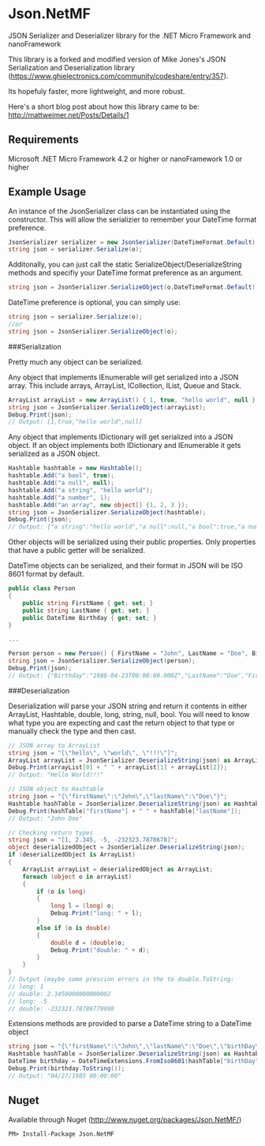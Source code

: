 # Json.NetMF

JSON Serializer and Deserializer library for the .NET Micro Framework and nanoFramework

This library is a forked and modified version of Mike Jones's JSON Serialization and Deserialization library (https://www.ghielectronics.com/community/codeshare/entry/357).

Its hopefuly faster, more lightweight, and more robust.

Here's a short blog post about how this library came to be: http://mattweimer.net/Posts/Details/1

## Requirements
Microsoft .NET Micro Framework 4.2 or higher
or
nanoFramework 1.0 or higher

## Example Usage

An instance of the JsonSerializer class can be instantiated using the constructor. This will allow the serializier to remember your DateTime format preference.

```c#
JsonSerializer serializer = new JsonSerializer(DateTimeFormat.Default);
string json = serializer.Serialize(o);
```

Additonally, you can just call the static SerializeObject/DeserializeString methods and specifiy your DateTime format preference as an argument.

```c#
string json = JsonSerializer.SerializeObject(o,DateTimeFormat.Default);
```

DateTime preference is optional, you can simply use:

```c#
string json = serializer.Serialize(o);
//or
string json = JsonSerializer.SerializeObject(o);
```

###Serialization

Pretty much any object can be serialized. 

Any object that implements IEnumerable will get serialized into a JSON array. This include arrays, ArrayList, ICollection, IList, Queue and Stack.

```c#
ArrayList arrayList = new ArrayList() { 1, true, "hello world", null };
string json = JsonSerializer.SerializeObject(arrayList);
Debug.Print(json);
// Output: [1,true,"hello world",null]
```

Any object that implements IDictionary will get serialized into a JSON object. If an object implements both IDictionary and IEnumerable it gets serialized as a JSON object.

```c#
Hashtable hashtable = new Hashtable();
hashtable.Add("a bool", true);
hashtable.Add("a null", null);
hashtable.Add("a string", "hello world");
hashtable.Add("a number", 1);
hashtable.Add("an array", new object[] {1, 2, 3 });
string json = JsonSerializer.SerializeObject(hashtable);
Debug.Print(json);
// Output: {"a string":"hello world","a null":null,"a bool":true,"a number":1,"an array":[1,2,3]}
 ```

Other objects will be serialized using their public properties. Only properties that have a public getter will be serialized.

DateTime objects can be serialized, and their format in JSON will be ISO 8601 format by default. 

```c#
public class Person
{
    public string FirstName { get; set; }
    public string LastName { get; set; }
    public DateTime Birthday { get; set; }
}

...

Person person = new Person() { FirstName = "John", LastName = "Doe", Birthday = new DateTime(1988, 4, 23) };
string json = JsonSerializer.SerializeObject(person);
Debug.Print(json);
// Output: {"Birthday":"1988-04-23T00:00:00.000Z","LastName":"Doe","FirstName":"John"}
```

###Deserialization

Deserialization will parse your JSON string and return it contents in either ArrayList, Hashtable, double, long, string, null, bool. You will need to know what type you are expecting and cast the return object to that type 
or manually check the type and then cast.

```c#
// JSON array to ArrayList
string json = "[\"hello\", \"world\", \"!!!\"]";
ArrayList arrayList = JsonSerializer.DeserializeString(json) as ArrayList;
Debug.Print(arrayList[0] + " " + arrayList[1] + arrayList[2]);
// Output: "Hello World!!!"

// JSON object to Hashtable
string json = "{\"firstName\":\"John\",\"lastName\":\"Doe\"}";
Hashtable hashTable = JsonSerializer.DeserializeString(json) as Hashtable;
Debug.Print(hashTable["firstName"] + " " + hashTable["lastName"]);
// Output: "John Doe"

// Checking return types
string json = "[1, 2.345, -5, -232323.7878678]";
object deserializedObject = JsonSerializer.DeserializeString(json);
if (deserializedObject is ArrayList)
{
    ArrayList arrayList = deserializedObject as ArrayList;
    foreach (object o in arrayList)
    {
        if (o is long)
        {
            long l = (long) o;
            Debug.Print("long: " + l);
        }
        else if (o is double)
        {
            double d = (double)o;
            Debug.Print("double: " + d);
        }
    }
}
// Output (maybe some prescion errors in the to double.ToString:
// long: 1
// double: 2.3450000000000002
// long: -5
// double: -232323.78786779998 
```

Extensions methods are provided to parse a DateTime string to a DateTime object
```c#
string json = "{\"firstName\":\"John\",\"lastName\":\"Doe\",\"birthDay\":\"1985-04-27T00:00:00.000Z\"}";
Hashtable hashTable = JsonSerializer.DeserializeString(json) as Hashtable;
DateTime birthday = DateTimeExtensions.FromIso8601(hashTable["birthDay"] as string);
Debug.Print(birthday.ToString());
// Output: "04/27/1985 00:00:00"
```

## Nuget
Available through Nuget (http://www.nuget.org/packages/Json.NetMF/)

```
PM> Install-Package Json.NetMF
```
